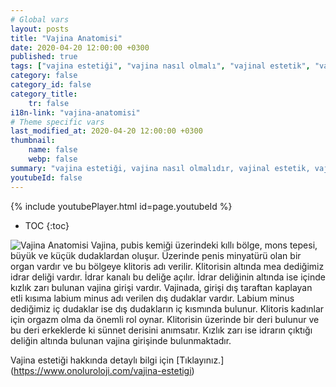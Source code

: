 ```yaml
---
# Global vars
layout: posts
title: "Vajina Anatomisi"
date: 2020-04-20 12:00:00 +0300
published: true
tags: ["vajina estetiği", "vajina nasıl olmalı", "vajinal estetik", "vajina estetiği ameliyatı", "vajinal estetik avantajı", "vajina estetiği gerektiren durumlar", "Vajina Estetiği Nedir", "vajina estetiği doktor", "Vajina Estetiği Amacı", "Vajina Şekil Bozukluğu", "Vajina Estetiği Lazer" ,"vajina anatomisi", "vajina ameliyatı", "labioplasti", "klitoris ameliyatı", "klitoris estetiği", "Labium estetiği", "iç dudak ameliyatı" , "dış dudak ameliyatı", "pubis estetiği", "himenoplasti ", "vajina daraltma", "vajinoplasti", "vajina daraltma nedir", "vajina daraltma ameliyatı", "vajina sarkması", "vajina sarkması ameliyatı", "Turc tekniği", "Turc ameliyatı"]
category: false
category_id: false
category_title:
    tr: false
i18n-link: "vajina-anatomisi"
# Theme specific vars
last_modified_at: 2020-04-20 12:00:00 +0300
thumbnail:
    name: false
    webp: false
summary: "vajina estetiği, vajina nasıl olmalıdır, vajinal estetik, vajinal estetik ücreti, vajinal estetik ameliyatı, vajinal estetik avantajları, vajinal estetik gerektiren durumlar, Vajina Estetiği Nedir, Vajina estetiği için hangi doktor, Vajina Estetiği Amacı, Vajina Şekil Bozuklukları, Vajina Estetiğinde Lazer "
youtubeId: false
---
```

{% include youtubePlayer.html id=page.youtubeId %}

* TOC
{:toc}

![Vajina Anatomisi](/assets/img/vajinaanatomisi.jpeg)
Vajina, pubis kemiği üzerindeki kıllı bölge, mons tepesi, büyük ve küçük dudaklardan oluşur. Üzerinde penis minyatürü olan bir organ vardır ve bu bölgeye klitoris adı verilir. Klitorisin altında mea dediğimiz idrar deliği vardır. İdrar kanalı bu deliğe açılır. İdrar deliğinin altında ise içinde kızlık zarı bulunan vajina girişi vardır. Vajinada, girişi dış taraftan kaplayan etli kısıma labium minus adı verilen dış dudaklar vardır. Labium minus dediğimiz iç dudaklar ise dış dudakların iç kısmında bulunur. Klitoris kadınlar için orgazm olma da önemli rol oynar. Klitorisin üzerinde bir deri bulunur ve bu deri erkeklerde ki sünnet derisini anımsatır. Kızlık zarı ise idrarın çıktığı deliğin altında bulunan vajina girişinde bulunmaktadır.


Vajina estetiği hakkında detaylı bilgi için [Tıklayınız.] (https://www.onoluroloji.com/vajina-estetigi)
